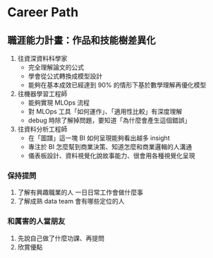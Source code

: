 # Career Path

## 職涯能力計畫：作品和技能樹差異化

1. 往資深資料科學家
    - 完全理解論文的公式
    - 學會從公式轉換成模型設計
    - 能夠在基本成效已經達到 90% 的情形下基於數學理解再優化模型
2. 往機器學習工程師
    - 能夠實現 MLOps 流程
    - 對 MLOps 工具「如何運作」、「適用性比較」有深度理解
    - debug 時除了解掉問題，要知道「為什麼會產生這個錯誤」
3. 往資料分析工程師
    - 在「圖譜」這一塊 BI 如何呈現能夠看出越多 insight 
    - 專注於 BI 怎麼幫到商業決策、知道怎麼和商業邏輯的人溝通
    - 儀表板設計、資料視覺化說故事能力、很會用各種視覺化呈現

### 保持提問
1. 了解有興趣職業的人 一日日常工作會做什麼事
2. 了解成熟 data team 會有哪些定位的人

### 和厲害的人當朋友
1. 先說自己做了什麼功課、再提問
2. 欣賞優點

